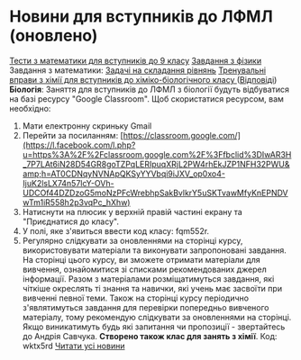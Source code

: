 
# Новини для вступників до ЛФМЛ (оновлено)
[Тести з математики для вступників до 9 класу](/files/новини-для-вступників-до-лфмл-оновлено/тестові-питання-на-повторення.docx)
[Завдання з фізики](/files/новини-для-вступників-до-лфмл-оновлено/рівновага-тіл.docx)
Завдання з математики: [Задачі на складання рівнянь](/files/новини-для-вступників-до-лфмл-оновлено/задачі-на-складання-рівнянь.docx)
[Тренувальні вправи з хімії для вступників до хіміко-біологічного класу ](https://drive.google.com/file/d/1WQKv8Qsuh-9Mx8fujRq-83M1bi8HihK4/view?fbclid=IwAR0PYs0vu-BSqh1Jvs_RHzMV7swRsuaOiDYmA37Hjjq5KRCk4jhS0qu3IGk)
([Відповіді](https://drive.google.com/file/d/1qKgfhLPAobwqumUi32L0krwmFfHLiuUP/view?fbclid=IwAR3itdUCGtI-qcPBKEHmu-8mTZY4I1poNqG7ELuFdidJAFKWPkTaa39d4ds))
**Біологія**:
Заняття для вступників до ЛФМЛ з біології будуть відбуватися на базі ресурсу "Google Classroom". Щоб скористатися ресурсом, вам необхідно:
1. Мати електронну скриньку Gmail
2. Перейти за посиланням: [https://classroom.google.com/](https://l.facebook.com/l.php?u=https%3A%2F%2Fclassroom.google.com%2F%3Ffbclid%3DIwAR3H_7P7LAt6iN28D54GR8goTZPqLERIpuqXRjL2PW4rhEkJZP1NFH32PWU&amp;h=AT0CDNqyNVNApQKSyYYVbqi9iJXV_op0xo4-IjuK2lsLX74n57lcY-OVh-UDCOf44DZDzoG5moNzPFcWrebhpSakBvlkrY5uSKTvawMfyKnEPNDVwTm1iR558h2p3vqPc_hXhw)
3. Натиснути на плюсик у верхній правій частині екрану та "Приєднатися до класу".
4. У полі, яке з'явиться ввести код класу: fqm552r.
5. Регулярно слідкувати за оновленнями на сторінці курсу, використовувати матеріали та виконувати запропоновані завдання.
На сторінці цього курсу, ви зможете отримати матеріали для вивчення, ознайомитися зі списками рекомендованих джерел інформації. Разом з матеріалами розміщатимуться завдання, які чіткіше окреслять ті знання та навички, які учень має засвоїти при вивченні певної теми. Також на сторінці курсу періодично з'являтимуться завдання для перевірки попередньо вивченого матеріалу, тому рекомендую слідкувати за оновленнями на сторінці. Якщо виникатимуть будь які запитання чи пропозиції - звертайтесь до Андрія Савчука.
**Створено також клас для занять з хімії**. Код: wktx5rd
[Читати усі новини](/news)
       